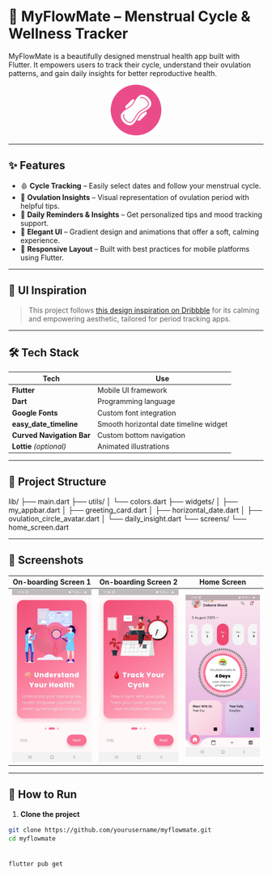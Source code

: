 # 🌸 MyFlowMate – Menstrual Cycle & Wellness Tracker

MyFlowMate is a beautifully designed menstrual health app built with Flutter. It empowers users to track their cycle, understand their ovulation patterns, and gain daily insights for better reproductive health.

<p align="center">
  <img src="assets/icons/pad.png" alt="MyFlowMate Logo" width="100"/>
</p>

---

## ✨ Features

- 🩸 **Cycle Tracking** – Easily select dates and follow your menstrual cycle.
- 🌼 **Ovulation Insights** – Visual representation of ovulation period with helpful tips.
- 📆 **Daily Reminders & Insights** – Get personalized tips and mood tracking support.
- 🎨 **Elegant UI** – Gradient design and animations that offer a soft, calming experience.
- 📱 **Responsive Layout** – Built with best practices for mobile platforms using Flutter.

---

## 🎨 UI Inspiration

> This project follows [this design inspiration on Dribbble](https://dribbble.com/shots/26182533-Period-Tracker-App-Design-Empowering-You-with-Insights) for its calming and empowering aesthetic, tailored for period tracking apps.

---

## 🛠️ Tech Stack

| Tech                   | Use                                     |
|------------------------|------------------------------------------|
| **Flutter**            | Mobile UI framework                     |
| **Dart**               | Programming language                    |
| **Google Fonts**       | Custom font integration                 |
| **easy_date_timeline** | Smooth horizontal date timeline widget |
| **Curved Navigation Bar** | Custom bottom navigation             |
| **Lottie** *(optional)*| Animated illustrations                 |

---

## 📁 Project Structure

lib/
├── main.dart
├── utils/
│ └── colors.dart
├── widgets/
│ ├── my_appbar.dart
│ ├── greeting_card.dart
│ ├── horizontal_date.dart
│ ├── ovulation_circle_avatar.dart
│ └── daily_insight.dart
└── screens/
└── home_screen.dart


---

## 📸 Screenshots


| On-boarding Screen 1 | On-boarding Screen 2 | Home Screen |
|-------------|-------------------|----------------|
| ![Home](assets/screenshots/on-boarding1.jpeg) | ![Ovulation](assets/screenshots/on-boarding2.jpeg) | ![Insights](assets/screenshots/home_screen.jpeg) |


---

## 🧪 How to Run

1. **Clone the project**

```bash
git clone https://github.com/yourusername/myflowmate.git
cd myflowmate


flutter pub get

